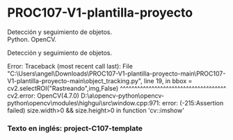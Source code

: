 # PROC107-V1-plantilla-proyecto
Detección y seguimiento de objetos.  
Python. OpenCV.  
  
Detección y seguimiento de objetos.  

Error:
Traceback (most recent call last):
  File "C:\Users\angel\Downloads\PROC107-V1-plantilla-proyecto-main\PROC107-V1-plantilla-proyecto-main\object_tracking.py", line 19, in <module>
    bbox = cv2.selectROI("Rastreando",img,False)
           ^^^^^^^^^^^^^^^^^^^^^^^^^^^^^^^^^^^^^
cv2.error: OpenCV(4.7.0) D:\a\opencv-python\opencv-python\opencv\modules\highgui\src\window.cpp:971: error: (-215:Assertion failed) size.width>0 && size.height>0 in function 'cv::imshow'
  
### Texto en inglés: project-C107-template
